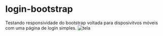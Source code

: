 # login-bootstrap
Testando responsividade do bootstrap voltada para disposivitvos móveis com uma página de login simples.
![tela](https://github.com/GabrielMesquita00/login-bootstrap/assets/69008067/e6d679a4-82c2-4db8-a9a9-36cdd8825171)
